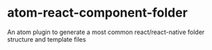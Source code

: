 # atom-react-component-folder

An atom plugin to generate a most common react/react-native folder structure and template files
